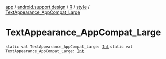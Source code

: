 [app](../../../index.md) / [android.support.design](../../index.md) / [R](../index.md) / [style](index.md) / [TextAppearance_AppCompat_Large](.)

# TextAppearance_AppCompat_Large

`static val TextAppearance_AppCompat_Large: `[`Int`](https://kotlinlang.org/api/latest/jvm/stdlib/kotlin/-int/index.html)
`static val TextAppearance_AppCompat_Large: `[`Int`](https://kotlinlang.org/api/latest/jvm/stdlib/kotlin/-int/index.html)